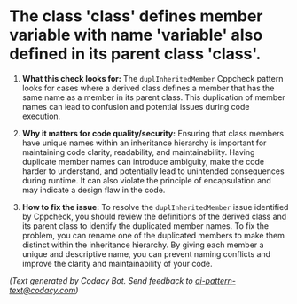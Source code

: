 # The class 'class' defines member variable with name 'variable' also defined in its parent class 'class'.

1. **What this check looks for:**
   The `duplInheritedMember` Cppcheck pattern looks for cases where a derived class defines a member that has the same name as a member in its parent class. This duplication of member names can lead to confusion and potential issues during code execution.

2. **Why it matters for code quality/security:**
   Ensuring that class members have unique names within an inheritance hierarchy is important for maintaining code clarity, readability, and maintainability. Having duplicate member names can introduce ambiguity, make the code harder to understand, and potentially lead to unintended consequences during runtime. It can also violate the principle of encapsulation and may indicate a design flaw in the code.

3. **How to fix the issue:**
   To resolve the `duplInheritedMember` issue identified by Cppcheck, you should review the definitions of the derived class and its parent class to identify the duplicated member names. To fix the problem, you can rename one of the duplicated members to make them distinct within the inheritance hierarchy. By giving each member a unique and descriptive name, you can prevent naming conflicts and improve the clarity and maintainability of your code.

_(Text generated by Codacy Bot. Send feedback to ai-pattern-text@codacy.com)_
